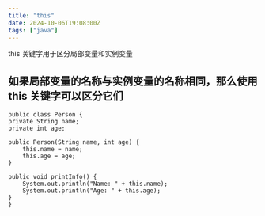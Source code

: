```yaml
---
title: "this"
date: 2024-10-06T19:08:00Z
tags: ["java"]
---
```


this 关键字用于区分局部变量和实例变量

## 如果局部变量的名称与实例变量的名称相同，那么使用 this 关键字可以区分它们

```
public class Person {
private String name;
private int age;

public Person(String name, int age) {
    this.name = name;
    this.age = age;
}

public void printInfo() {
    System.out.println("Name: " + this.name);
    System.out.println("Age: " + this.age);
}
}
```
